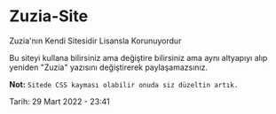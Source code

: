 # Zuzia-Site
Zuzia'nın Kendi Sitesidir Lisansla Korunuyordur

Bu siteyi kullana bilirsiniz ama değiştire bilirsiniz ama aynı altyapıyı alıp yeniden "Zuzia" yazısını değiştirerek paylaşamazsınız.

**Not:** `Sitede CSS kayması olabilir onuda siz düzeltin artık.`


Tarih: 29 Mart 2022 - 23:41
